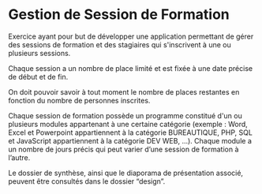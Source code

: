 Gestion de Session de Formation
===============================

Exercice ayant pour but de développer une application permettant de gérer des sessions de formation et des stagiaires qui s'inscrivent à une ou plusieurs sessions.

Chaque session a un nombre de place limité et est fixée à une date précise de début et de fin.

On doit pouvoir savoir à tout moment le nombre de places restantes en fonction du nombre de personnes inscrites.

Chaque session de formation possède un programme constitué d'un ou plusieurs modules appartenant à une certaine catégorie (exemple : Word, Excel et Powerpoint appartiennent à la catégorie BUREAUTIQUE, PHP, SQL et JavaScript appartiennent à la catégorie DEV WEB, ...).
Chaque module a un nombre de jours précis qui peut varier d’une session de formation à l’autre.

Le dossier de synthèse, ainsi que le diaporama de présentation associé, peuvent être consultés dans le dossier “design”.
